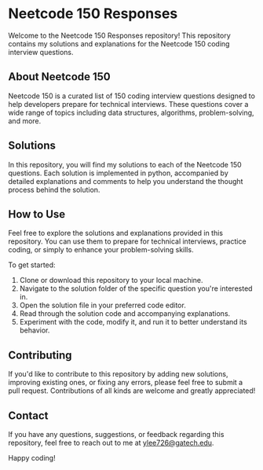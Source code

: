 ﻿# Neetcode 150 Responses

Welcome to the Neetcode 150 Responses repository! This repository contains my solutions and explanations for the Neetcode 150 coding interview questions.

## About Neetcode 150

Neetcode 150 is a curated list of 150 coding interview questions designed to help developers prepare for technical interviews. These questions cover a wide range of topics including data structures, algorithms, problem-solving, and more.

## Solutions

In this repository, you will find my solutions to each of the Neetcode 150 questions. Each solution is implemented in python, accompanied by detailed explanations and comments to help you understand the thought process behind the solution.

## How to Use

Feel free to explore the solutions and explanations provided in this repository. You can use them to prepare for technical interviews, practice coding, or simply to enhance your problem-solving skills. 

To get started:
1. Clone or download this repository to your local machine.
2. Navigate to the solution folder of the specific question you're interested in.
3. Open the solution file in your preferred code editor.
4. Read through the solution code and accompanying explanations.
5. Experiment with the code, modify it, and run it to better understand its behavior.

## Contributing

If you'd like to contribute to this repository by adding new solutions, improving existing ones, or fixing any errors, please feel free to submit a pull request. Contributions of all kinds are welcome and greatly appreciated!

## Contact

If you have any questions, suggestions, or feedback regarding this repository, feel free to reach out to me at ylee726@gatech.edu.


Happy coding!
